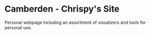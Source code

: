 # Camberden - Chrispy's Site
Personal webpage including an assortment of visualizers and tools for personal use.

<!-- <p align="center"><a href="https://camberden.com" target="_blank"><img src="https://raw.githubusercontent.com/Camberden/camberden.github.io/master/image-camberden-signature.png/5%20SVG/2%20CMYK/1%20Full%20Color/laravel-logolockup-cmyk-red.svg" width="400" alt="Camberden Logo"></a></p> -->

